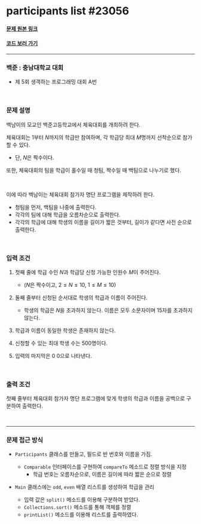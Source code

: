 # participants list #23056

#### [문제 원본 링크](https://www.acmicpc.net/problem/23056)

#### [코드 보러 가기](https://github.com/2dongyeop/baekjoon/blob/main/src/participantsList/Main.java)

---

### 백준 : 충남대학교 대회
- 제 5회 생객하는 프로그래밍 대회 A번

<br/>

### 문제 설명
백남이의 모교인 백준고등학교에서 체육대회를 개최하려 한다.

체육대회는 1부터 $N$까지의 학급만 참여하며, 각 학급당 최대 $M$명까지 선착순으로 참가할 수 있다. 
- 단, $N$은 짝수이다.

또한, 체육대회의 팀을 학급이 홀수일 때 청팀, 짝수일 때 백팀으로 나누기로 했다.

<br/>

이에 따라 백남이는 체육대회 참가자 명단 프로그램을 제작하려 한다.

- 청팀을 먼저, 백팀을 나중에 출력한다.
- 각각의 팀에 대해 학급을 오름차순으로 출력한다.
- 각각의 학급에 대해 학생의 이름을 길이가 짧은 것부터, 길이가 같다면 사전 순으로 출력한다.

<br/>

### 입력 조건
1.  첫째 줄에 학급 수인 $N$과 학급당 신청 가능한 인원수 $M$이 주어진다. 
    - ($N$은 짝수이고, $2\leq N \leq 10$, $1\leq M \leq 10$)

2.  둘째 줄부터 신청된 순서대로 학생의 학급과 이름이 주어진다. 
    - 학생의 학급은 $N$을 초과하지 않는다. 이름은 모두 소문자이며 15자를 초과하지 않는다.

3. 학급과 이름이 동일한 학생은 존재하지 않는다.

4. 신청할 수 있는 최대 학생 수는 500명이다.

5. 입력의 마지막은 0 0으로 나타낸다.

<br/>


### 출력 조건
첫째 줄부터 체육대회 참가자 명단 프로그램에 맞게 학생의 학급과 이름을 공백으로 구분하여 출력한다.

<br/>


---

### 문제 접근 방식

- `Participants` 클래스를 만들고, 필드로 반 번호와 이름을 가짐.
    - `Comparable` 인터페이스를 구현하여 `compareTo` 메소드로 정렬 방식을 지정
        - 학급 번호는 오름차순으로, 이름은 길이에 따라 짧은 순으로 정렬
        
- `Main` 클래스에는 `odd`, `even` 배열 리스트를 생성하여 학급을 관리
    - 입력 값은 `split()` 메소드를 이용해 구분하여 받았다.
    - `Collections.sort()` 메소드를 통해 객체를 정렬
    - `printList()` 메소드를 이용해 리스트를 출력하였다.